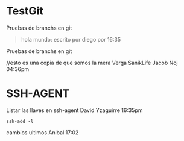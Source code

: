 # TestGit


Pruebas de branchs en git 
> hola mundo: escrito por diego por 16:35


Pruebas de branchs en git


//esto es una copia de que somos la mera Verga SanikLife Jacob Noj 04:36pm

# SSH-AGENT
Listar las llaves en ssh-agent
David Yzaguirre 16:35pm
```
ssh-add -l
```
cambios ultimos Anibal 17:02

